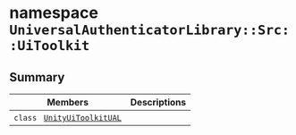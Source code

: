 # namespace `UniversalAuthenticatorLibrary::Src::UiToolkit` 

## Summary

 Members                                | Descriptions                                
----------------------------------------|---------------------------------------------
`class ` [`UnityUiToolkitUAL`](.github/workflows/documentation/md/UniversalAuthenticatorLibrary--Src--UiToolkit--UnityUiToolkitUAL.md#class_universal_authenticator_library_1_1_src_1_1_ui_toolkit_1_1_unity_ui_toolkit_u_a_l) | 

